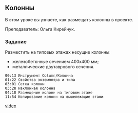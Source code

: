 ## Колонны

В этом уроке вы узнаете, как размещать колонны в проекте.

Преподаватель: Ольга Кирейчук.

### Задание

Разместить на типовых этажах несущие колонны:

- железобетонные сечением 400х400 мм;
- металлические двутаврового сечения.

``` chapters
00:13 Инструмент Column/Колонна
01:22 Свойства экземпляра и типа
03:01 Сетка колонн
03:28 Наклонная колонна
04:18 Размещение колонн на типовом этаже
11:54 Копирование колонн на вышележащие этажи
```

[video](https://player.softculture.cc/embed/RVP/RVP_11.26.02_L2-1_Columns)